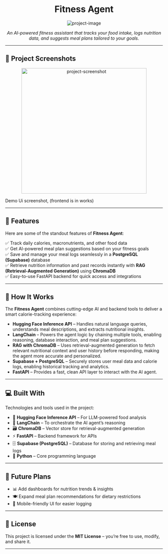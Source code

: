 <h1 align="center" id="title">Fitness Agent</h1>

<p align="center">
  <img src="https://socialify.git.ci/RoomTempratureWater/calorie-tracker/image?custom_description=Fitness+Agent+which+tracks++your+food+intake+and+suggest+meal+plans+according+to+your+fitness+goals%21&custom_language=Python&description=1&font=Inter&language=1&name=1&owner=1&pattern=Transparent&theme=Auto" alt="project-image">
</p>

<p align="center">
  <em>An AI-powered fitness assistant that tracks your food intake, logs nutrition data, and suggests meal plans tailored to your goals.</em>
</p>

---

<h2>📸 Project Screenshots</h2>

<p align="center">
  <img src="https://github.com/user-attachments/assets/79abea13-50e7-4505-b2b5-325c7ec028ae" alt="project-screenshot" width="400">
</p>
Demo Ui screenshot, (frontend is in works)

---

<h2>🧐 Features</h2>

Here are some of the standout features of **Fitness Agent**:

✅ Track daily calories, macronutrients, and other food data  
✅ Get AI-powered meal plan suggestions based on your fitness goals  
✅ Save and manage your meal logs seamlessly in a **PostgreSQL (Supabase)** database  
✅ Retrieve nutrition information and past records instantly with **RAG (Retrieval-Augmented Generation)** using **ChromaDB**  
✅ Easy-to-use FastAPI backend for quick access and integrations  

---

<h2>🤖 How It Works</h2>

The **Fitness Agent** combines cutting-edge AI and backend tools to deliver a smart calorie-tracking experience:

- **Hugging Face Inference API** – Handles natural language queries, understands meal descriptions, and extracts nutritional insights.  
- **LangChain** – Powers the agent logic by chaining multiple tools, enabling reasoning, database interaction, and meal plan suggestions.  
- **RAG with ChromaDB** – Uses retrieval-augmented generation to fetch relevant nutritional context and user history before responding, making the agent more accurate and personalized.  
- **Supabase + PostgreSQL** – Securely stores user meal data and calorie logs, enabling historical tracking and analytics.  
- **FastAPI** – Provides a fast, clean API layer to interact with the AI agent.

---

<h2>💻 Built With</h2>

Technologies and tools used in the project:

- 🧠 **Hugging Face Inference API** – For LLM-powered food analysis  
- 🔗 **LangChain** – To orchestrate the AI agent’s reasoning  
- 🗃 **ChromaDB** – Vector store for retrieval-augmented generation  
- ⚡ **FastAPI** – Backend framework for APIs  
- 🗄 **Supabase (PostgreSQL)** – Database for storing and retrieving meal logs  
- 🐍 **Python** – Core programming language  

---

<h2>🚀 Future Plans</h2>

- 📊 Add dashboards for nutrition trends & insights  
- 🍽 Expand meal plan recommendations for dietary restrictions  
- 📱 Mobile-friendly UI for easier logging  

---

<h2>📜 License</h2>

This project is licensed under the **MIT License** – you’re free to use, modify, and share it.

---
